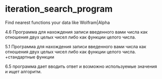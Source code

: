 iteration_search_program
========================

Find nearest functions your data like Wolfram|Alpha


4.6
Программа для нахождения записи введенного вами числа
как отношения двух целых чисел либо
как функции целого числа.

5.1
Программа для нахождения записи введенного вами числа
как отношения двух целых чисел либо
как функции целого числа.
+стандартные функции

6.5
программа дает вводить ответ и возможно используемые значения и ищет алгоритм.
